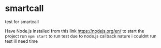 # smartcall
 test for smartcall

Have Node.js installed from this link https://nodejs.org/en/
 to start the project run 
 `npm start`
 to run test 
 due to node.js callback nature i couldnt run test ill need time

 
